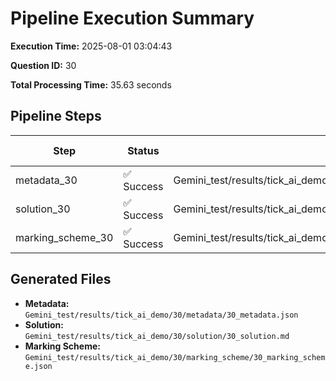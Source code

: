 # Pipeline Execution Summary

**Execution Time:** 2025-08-01 03:04:43

**Question ID:** 30

**Total Processing Time:** 35.63 seconds

## Pipeline Steps

| Step | Status | Output File | Time (s) |
|------|--------|-------------|----------|
| metadata_30 | ✅ Success | Gemini_test/results/tick_ai_demo/30/metadata/30_metadata.json | 7.06 |
| solution_30 | ✅ Success | Gemini_test/results/tick_ai_demo/30/solution/30_solution.md | 17.23 |
| marking_scheme_30 | ✅ Success | Gemini_test/results/tick_ai_demo/30/marking_scheme/30_marking_scheme.json | 11.34 |

## Generated Files

- **Metadata:** `Gemini_test/results/tick_ai_demo/30/metadata/30_metadata.json`
- **Solution:** `Gemini_test/results/tick_ai_demo/30/solution/30_solution.md`
- **Marking Scheme:** `Gemini_test/results/tick_ai_demo/30/marking_scheme/30_marking_scheme.json`
